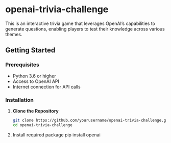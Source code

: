# openai-trivia-challenge
This is an interactive trivia game that leverages OpenAI’s capabilities to generate questions, enabling players to test their knowledge across various themes.

## Getting Started

### Prerequisites

- Python 3.6 or higher
- Access to OpenAI API
- Internet connection for API calls

### Installation

1. **Clone the Repository**
   ```bash
   git clone https://github.com/yourusername/openai-trivia-challenge.git
   cd openai-trivia-challenge
2. Install required package
   pip install openai

